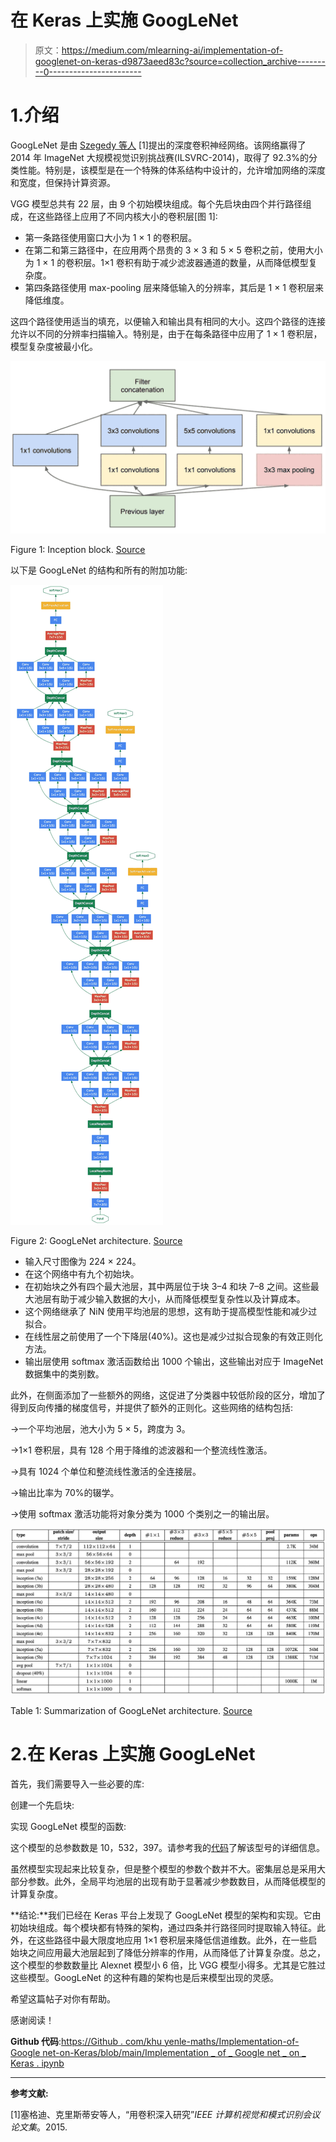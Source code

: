 # 在 Keras 上实施 GoogLeNet

> 原文：<https://medium.com/mlearning-ai/implementation-of-googlenet-on-keras-d9873aeed83c?source=collection_archive---------0----------------------->

# 1.介绍

GoogLeNet 是由 [Szegedy 等人](https://www.cv-foundation.org/openaccess/content_cvpr_2015/html/Szegedy_Going_Deeper_With_2015_CVPR_paper.html) [1]提出的深度卷积神经网络。该网络赢得了 2014 年 ImageNet 大规模视觉识别挑战赛(ILSVRC-2014)，取得了 92.3%的分类性能。特别是，该模型是在一个特殊的体系结构中设计的，允许增加网络的深度和宽度，但保持计算资源。

VGG 模型总共有 22 层，由 9 个初始模块组成。每个先启块由四个并行路径组成，在这些路径上应用了不同内核大小的卷积层[图 1]:

*   第一条路径使用窗口大小为 1 × 1 的卷积层。
*   在第二和第三路径中，在应用两个昂贵的 3 × 3 和 5 × 5 卷积之前，使用大小为 1 × 1 的卷积层。1×1 卷积有助于减少滤波器通道的数量，从而降低模型复杂度。
*   第四条路径使用 max-pooling 层来降低输入的分辨率，其后是 1 × 1 卷积层来降低维度。

这四个路径使用适当的填充，以便输入和输出具有相同的大小。这四个路径的连接允许以不同的分辨率扫描输入。特别是，由于在每条路径中应用了 1 × 1 卷积层，模型复杂度被最小化。

![](img/49225c6243d22bec9c246485c5e33380.png)

Figure 1: Inception block. [Source](https://arxiv.org/abs/1409.4842)

以下是 GoogLeNet 的结构和所有的附加功能:

![](img/b1a325e6f262c5fe73ff57e75e7ad852.png)

Figure 2: GoogLeNet architecture. [Source](https://arxiv.org/abs/1409.4842)

*   输入尺寸图像为 224 × 224。
*   在这个网络中有九个初始块。
*   在初始块之外有四个最大池层，其中两层位于块 3–4 和块 7–8 之间。这些最大池层有助于减少输入数据的大小，从而降低模型复杂性以及计算成本。
*   这个网络继承了 NiN 使用平均池层的思想，这有助于提高模型性能和减少过拟合。
*   在线性层之前使用了一个下降层(40%)。这也是减少过拟合现象的有效正则化方法。
*   输出层使用 softmax 激活函数给出 1000 个输出，这些输出对应于 ImageNet 数据集中的类别数。

此外，在侧面添加了一些额外的网络，这促进了分类器中较低阶段的区分，增加了得到反向传播的梯度信号，并提供了额外的正则化。这些网络的结构包括:

→一个平均池层，池大小为 5 × 5，跨度为 3。

→1×1 卷积层，具有 128 个用于降维的滤波器和一个整流线性激活。

→具有 1024 个单位和整流线性激活的全连接层。

→输出比率为 70%的辍学。

→使用 softmax 激活功能将对象分类为 1000 个类别之一的输出层。

![](img/e350f0cb14e84a3a056138e661bef3b1.png)

Table 1: Summarization of GoogLeNet architecture. [Source](https://arxiv.org/pdf/1409.4842.pdf)

# 2.在 Keras 上实施 GoogLeNet

首先，我们需要导入一些必要的库:

创建一个先启块:

实现 GoogLeNet 模型的函数:

这个模型的总参数数是 10，532，397。请参考我的[代码](https://github.com/KhuyenLE-maths/Implementation-of-GoogLeNet-on-Keras/blob/main/Implementation_of_GoogLeNet_on_Keras.ipynb)了解该型号的详细信息。

虽然模型实现起来比较复杂，但是整个模型的参数个数并不大。密集层总是采用大部分参数。此外，全局平均池层的出现有助于显著减少参数数目，从而降低模型的计算复杂度。

**结论:**我们已经在 Keras 平台上发现了 GoogLeNet 模型的架构和实现。它由初始块组成。每个模块都有特殊的架构，通过四条并行路径同时提取输入特征。此外，在这些路径中最大限度地应用 1×1 卷积层来降低信道维数。此外，在一些启始块之间应用最大池层起到了降低分辨率的作用，从而降低了计算复杂度。总之，这个模型的参数数量比 Alexnet 模型小 6 倍，比 VGG 模型小得多。尤其是它胜过这些模型。GoogLeNet 的这种有趣的架构也是后来模型出现的灵感。

希望这篇帖子对你有帮助。

感谢阅读！

**Github 代码**:[https://Github . com/khu yenle-maths/Implementation-of-Google net-on-Keras/blob/main/Implementation _ of _ Google net _ on _ Keras . ipynb](https://github.com/KhuyenLE-maths/Implementation-of-GoogLeNet-on-Keras/blob/main/Implementation_of_GoogLeNet_on_Keras.ipynb)

____________________________________________________________

**参考文献:**

[1]塞格迪、克里斯蒂安等人，“用卷积深入研究”*IEEE 计算机视觉和模式识别会议论文集*。2015.